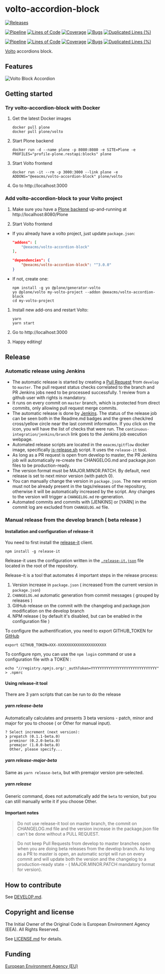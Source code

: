 # volto-accordion-block

[![Releases](https://img.shields.io/github/v/release/eea/volto-accordion-block)](https://github.com/eea/volto-accordion-block/releases)

[![Pipeline](https://ci.eionet.europa.eu/buildStatus/icon?job=volto-addons%2Fvolto-accordion-block%2Fmaster&subject=master)](https://ci.eionet.europa.eu/view/Github/job/volto-addons/job/volto-accordion-block/job/master/display/redirect)
[![Lines of Code](https://sonarqube.eea.europa.eu/api/project_badges/measure?project=volto-accordion-block-master&metric=ncloc)](https://sonarqube.eea.europa.eu/dashboard?id=volto-accordion-block-master)
[![Coverage](https://sonarqube.eea.europa.eu/api/project_badges/measure?project=volto-accordion-block-master&metric=coverage)](https://sonarqube.eea.europa.eu/dashboard?id=volto-accordion-block-master)
[![Bugs](https://sonarqube.eea.europa.eu/api/project_badges/measure?project=volto-accordion-block-master&metric=bugs)](https://sonarqube.eea.europa.eu/dashboard?id=volto-accordion-block-master)
[![Duplicated Lines (%)](https://sonarqube.eea.europa.eu/api/project_badges/measure?project=volto-accordion-block-master&metric=duplicated_lines_density)](https://sonarqube.eea.europa.eu/dashboard?id=volto-accordion-block-master)

[![Pipeline](https://ci.eionet.europa.eu/buildStatus/icon?job=volto-addons%2Fvolto-accordion-block%2Fdevelop&subject=develop)](https://ci.eionet.europa.eu/view/Github/job/volto-addons/job/volto-accordion-block/job/develop/display/redirect)
[![Lines of Code](https://sonarqube.eea.europa.eu/api/project_badges/measure?project=volto-accordion-block-develop&metric=ncloc)](https://sonarqube.eea.europa.eu/dashboard?id=volto-accordion-block-develop)
[![Coverage](https://sonarqube.eea.europa.eu/api/project_badges/measure?project=volto-accordion-block-develop&metric=coverage)](https://sonarqube.eea.europa.eu/dashboard?id=volto-accordion-block-develop)
[![Bugs](https://sonarqube.eea.europa.eu/api/project_badges/measure?project=volto-accordion-block-develop&metric=bugs)](https://sonarqube.eea.europa.eu/dashboard?id=volto-accordion-block-develop)
[![Duplicated Lines (%)](https://sonarqube.eea.europa.eu/api/project_badges/measure?project=volto-accordion-block-develop&metric=duplicated_lines_density)](https://sonarqube.eea.europa.eu/dashboard?id=volto-accordion-block-develop)

[Volto](https://github.com/plone/volto) accordions block.

## Features

![Volto Block Accordion](https://github.com/eea/volto-accordion-block/raw/docs/docs/volto-accordion-block.gif)

## Getting started

### Try volto-accordion-block with Docker

1. Get the latest Docker images

   ```
   docker pull plone
   docker pull plone/volto
   ```

1. Start Plone backend
   ```
   docker run -d --name plone -p 8080:8080 -e SITE=Plone -e PROFILES="profile-plone.restapi:blocks" plone
   ```

1. Start Volto frontend

   ```
   docker run -it --rm -p 3000:3000 --link plone -e ADDONS="@eeacms/volto-accordion-block" plone/volto
   ```

1. Go to http://localhost:3000

### Add volto-accordion-block to your Volto project

1. Make sure you have a [Plone backend](https://plone.org/download) up-and-running at http://localhost:8080/Plone

1. Start Volto frontend

* If you already have a volto project, just update `package.json`:

   ```JSON
   "addons": [
       "@eeacms/volto-accordion-block"
   ],

   "dependencies": {
       "@eeacms/volto-accordion-block": "^3.0.0"
   }
   ```

* If not, create one:

   ```
   npm install -g yo @plone/generator-volto
   yo @plone/volto my-volto-project --addon @eeacms/volto-accordion-block
   cd my-volto-project
   ```

1. Install new add-ons and restart Volto:

   ```
   yarn
   yarn start
   ```

1. Go to http://localhost:3000

1. Happy editing!

## Release

### Automatic release using Jenkins

*  The automatic release is started by creating a [Pull Request](../../compare/master...develop) from `develop` to `master`. The pull request status checks correlated to the branch and PR Jenkins jobs need to be processed successfully. 1 review from a github user with rights is mandatory.
* It runs on every commit on `master` branch, which is protected from direct commits, only allowing pull request merge commits.
* The automatic release is done by [Jenkins](https://ci.eionet.europa.eu). The status of the release job can be seen both in the Readme.md badges and the green check/red cross/yellow circle near the last commit information. If you click on the icon, you will have the list of checks that were run. The `continuous-integration/jenkins/branch` link goes to the Jenkins job execution webpage.
* Automated release scripts are located in the `eeacms/gitflow` docker image, specifically [js-release.sh](https://github.com/eea/eea.docker.gitflow/blob/master/src/js-release.sh) script. It  uses the `release-it` tool.
* As long as a PR request is open from develop to master, the PR Jenkins job will automatically re-create the CHANGELOG.md and package.json files to be production-ready.
* The version format must be MAJOR.MINOR.PATCH. By default, next release is set to next minor version (with patch 0).
* You can manually change the version in `package.json`.  The new version must not be already present in the tags/releases of the repository, otherwise it will be automatically increased by the script. Any changes to the version will trigger a `CHANGELOG.md` re-generation.
* Automated commits and commits with [JENKINS] or [YARN] in the commit log are excluded from `CHANGELOG.md` file.

### Manual release from the develop branch ( beta release )

#### Installation and configuration of release-it

You need to first install the [release-it](https://github.com/release-it/release-it)  client.

   ```
   npm install -g release-it
   ```

Release-it uses the configuration written in the [`.release-it.json`](./.release-it.json) file located in the root of the repository.

Release-it is a tool that automates 4 important steps in the release process:

1. Version increase in `package.json` ( increased from the current version in `package.json`)
2. `CHANGELOG.md` automatic generation from commit messages ( grouped by releases )
3. GitHub release on the commit with the changelog and package.json modification on the develop branch
4. NPM release ( by default it's disabled, but can be enabled in the configuration file )

To configure the authentification, you need to export GITHUB_TOKEN for [GitHub](https://github.com/settings/tokens)

   ```
   export GITHUB_TOKEN=XXX-XXXXXXXXXXXXXXXXXXXXXX
   ```

 To configure npm, you can use the `npm login` command or use a configuration file with a TOKEN :

   ```
   echo "//registry.npmjs.org/:_authToken=YYYYYYYYYYYYYYYYYYYYYYYYYYYYYY" > .npmrc
   ```

#### Using release-it tool

There are 3 yarn scripts that can be run to do the release

##### yarn release-beta

Automatically calculates and presents 3 beta versions - patch, minor and major for you to choose ( or Other for manual input).

```
? Select increment (next version):
❯ prepatch (0.1.1-beta.0)
  preminor (0.2.0-beta.0)
  premajor (1.0.0-beta.0)
  Other, please specify...
```

##### yarn release-major-beta

Same as `yarn release-beta`, but with premajor version pre-selected.

##### yarn release

Generic command, does not automatically add the `beta` to version, but you can still manually write it if you choose Other.

#### Important notes

> Do not use release-it tool on master branch, the commit on CHANGELOG.md file and the version increase in the package.json file can't be done without a PULL REQUEST.

> Do not keep Pull Requests from develop to master branches open when you are doing beta releases from the develop branch. As long as a PR to master is open, an automatic script will run on every commit and will update both the version and the changelog to a production-ready state - ( MAJOR.MINOR.PATCH mandatory format for version).


## How to contribute

See [DEVELOP.md](https://github.com/eea/volto-accordion-block/blob/master/DEVELOP.md).

## Copyright and license

The Initial Owner of the Original Code is European Environment Agency (EEA).
All Rights Reserved.

See [LICENSE.md](https://github.com/eea/volto-accordion-block/blob/master/LICENSE.md) for details.

## Funding

[European Environment Agency (EU)](http://eea.europa.eu)
